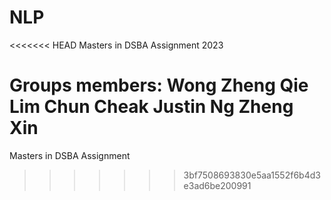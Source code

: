 # NLP
<<<<<<< HEAD
Masters in DSBA Assignment 2023

Groups members:
Wong Zheng Qie
Lim Chun Cheak
Justin Ng Zheng Xin
=======
Masters in DSBA Assignment
>>>>>>> 3bf7508693830e5aa1552f6b4d3e3ad6be200991
